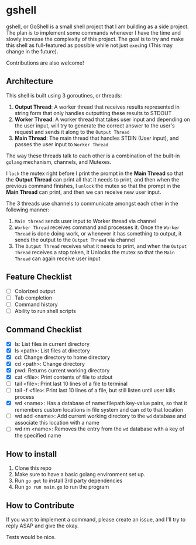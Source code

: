 # gshell

gshell, or GoShell is a small shell project that I am building as a side project. The plan is to implement some commands whenever I have the time and slowly increase the complexity of this project. The goal is to try and make this shell as full-featured as possible while not just `exec`ing (This may change in the future).

Contributions are also welcome!

## Architecture

This shell is built using 3 goroutines, or threads:

1. **Output Thread**: A worker thread that receives results represented in string form that only handles outputting these results to STDOUT
2. **Worker Thread**: A worker thread that takes user input and depending on the user input, will try to generate the correct answer to the user's request and sends it along to the `Output Thread`
3. **Main Thread**: The main thread that handles STDIN (User input), and passes the user input to `Worker Thread`

The way these threads talk to each other is a combination of the built-in `golang` mechanism, channels, and Mutexes.

I `lock` the mutex right before I print the prompt in the **Main Thread** so that the **Output Thread** can print all that it needs to print, and then when the previous command finishes, I `unlock` the mutex so that the prompt in the **Main Thread** can print, and then we can receive new user input. 

The 3 threads use channels to communicate amongst each other in the following manner:

1. `Main thread` sends user input to Worker thread via channel
2. `Worker Thread` receives command and processes it. Once the `Worker Thread` is done doing work, or whenever it has something to output, it sends the output to the `Output Thread` via channel
3. The `Output Thread` receives what it needs to print, and when the `Output Thread` receives a stop token, it Unlocks the mutex so that the `Main Thread` can again receive user input

## Feature Checklist

- [ ] Colorized output
- [ ] Tab completion
- [ ] Command history
- [ ] Ability to run shell scripts

## Command Checklist

- [x] ls: List files in current directory
- [x] ls \<path\>: List files at directory
- [x] cd: Change directory to home directory
- [x] cd \<path\>: Change directory
- [x] pwd: Returns current working directory
- [x] cat \<file\>: Print contents of file to stdout
- [ ] tail \<file\>: Print last 10 lines of a file to terminal
- [ ] tail -f \<file\>: Print last 10 lines of a file, but still listen until user kills process
- [x] wd \<name\>: Has a database of name:filepath key-value pairs, so that it remembers custom locations in file system and can `cd` to that location
- [ ] wd add \<name\>: Add current working directory to the `wd` database and associate this location with a name
- [ ] wd rm \<name\>: Removes the entry from the `wd` database with a key of the specified name

## How to install

1. Clone this repo
2. Make sure to have a basic golang environment set up.
3. Run `go get` to install 3rd party dependencies
4. Run `go run main.go` to run the program


## How to Contribute

If you want to implement a command, please create an issue, and I'll try to reply ASAP and give the okay.

Tests would be nice.